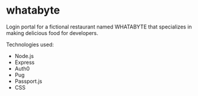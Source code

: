 # whatabyte
 
 Login portal for a fictional restaurant named WHATABYTE that specializes in making delicious food for developers.

Technologies used:
- Node.js
- Express
- Auth0
- Pug
- Passport.js
- CSS